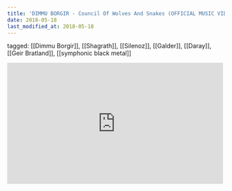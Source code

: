 ```yaml
---
title: 'DIMMU BORGIR - Council Of Wolves And Snakes (OFFICIAL MUSIC VIDEO) - YouTube'
date: 2018-05-18
last_modified_at: 2018-05-18
---
```

tagged: [[Dimmu Borgir]], [[Shagrath]], [[Silenoz]], [[Galder]], [[Daray]], [[Geir Bratland]], [[symphonic black metal]]
<iframe allow="accelerometer; autoplay; clipboard-write; encrypted-media; gyroscope; picture-in-picture" allowfullscreen="" frameborder="0" height="281" id="youtube_iframe" src="https://www.youtube.com/embed/5ws18_MZ-lw?feature=oembed&amp;enablejsapi=1&amp;origin=https://safe.txmblr.com&amp;wmode=opaque" width="500"></iframe>